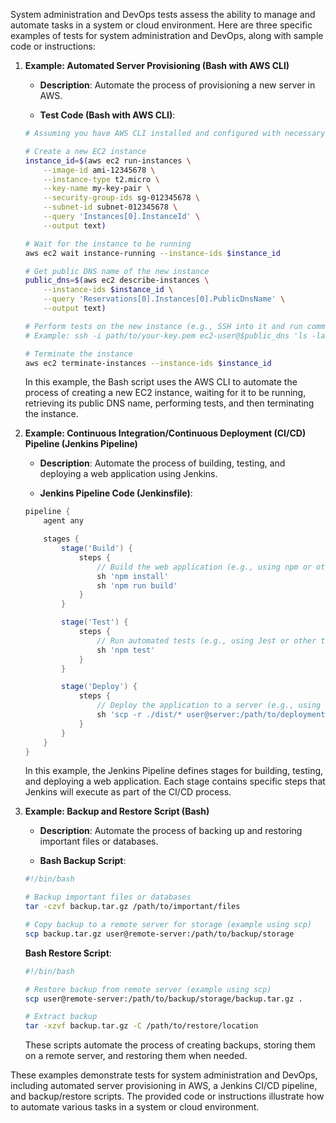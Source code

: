 System administration and DevOps tests assess the ability to manage and automate tasks in a system or cloud environment. Here are three specific examples of tests for system administration and DevOps, along with sample code or instructions:

1. **Example: Automated Server Provisioning (Bash with AWS CLI)**

   - **Description**: Automate the process of provisioning a new server in AWS.

   - **Test Code (Bash with AWS CLI)**:

   ```bash
   # Assuming you have AWS CLI installed and configured with necessary permissions

   # Create a new EC2 instance
   instance_id=$(aws ec2 run-instances \
       --image-id ami-12345678 \
       --instance-type t2.micro \
       --key-name my-key-pair \
       --security-group-ids sg-012345678 \
       --subnet-id subnet-012345678 \
       --query 'Instances[0].InstanceId' \
       --output text)

   # Wait for the instance to be running
   aws ec2 wait instance-running --instance-ids $instance_id

   # Get public DNS name of the new instance
   public_dns=$(aws ec2 describe-instances \
       --instance-ids $instance_id \
       --query 'Reservations[0].Instances[0].PublicDnsName' \
       --output text)

   # Perform tests on the new instance (e.g., SSH into it and run commands)
   # Example: ssh -i path/to/your-key.pem ec2-user@$public_dns 'ls -la'

   # Terminate the instance
   aws ec2 terminate-instances --instance-ids $instance_id
   ```

   In this example, the Bash script uses the AWS CLI to automate the process of creating a new EC2 instance, waiting for it to be running, retrieving its public DNS name, performing tests, and then terminating the instance.

2. **Example: Continuous Integration/Continuous Deployment (CI/CD) Pipeline (Jenkins Pipeline)**

   - **Description**: Automate the process of building, testing, and deploying a web application using Jenkins.

   - **Jenkins Pipeline Code (Jenkinsfile)**:

   ```groovy
   pipeline {
       agent any

       stages {
           stage('Build') {
               steps {
                   // Build the web application (e.g., using npm or other build tools)
                   sh 'npm install'
                   sh 'npm run build'
               }
           }

           stage('Test') {
               steps {
                   // Run automated tests (e.g., using Jest or other testing frameworks)
                   sh 'npm test'
               }
           }

           stage('Deploy') {
               steps {
                   // Deploy the application to a server (e.g., using SSH or other deployment methods)
                   sh 'scp -r ./dist/* user@server:/path/to/deployment/'
               }
           }
       }
   }
   ```

   In this example, the Jenkins Pipeline defines stages for building, testing, and deploying a web application. Each stage contains specific steps that Jenkins will execute as part of the CI/CD process.

3. **Example: Backup and Restore Script (Bash)**

   - **Description**: Automate the process of backing up and restoring important files or databases.

   - **Bash Backup Script**:

   ```bash
   #!/bin/bash

   # Backup important files or databases
   tar -czvf backup.tar.gz /path/to/important/files

   # Copy backup to a remote server for storage (example using scp)
   scp backup.tar.gz user@remote-server:/path/to/backup/storage
   ```

   **Bash Restore Script**:

   ```bash
   #!/bin/bash

   # Restore backup from remote server (example using scp)
   scp user@remote-server:/path/to/backup/storage/backup.tar.gz .

   # Extract backup
   tar -xzvf backup.tar.gz -C /path/to/restore/location
   ```

   These scripts automate the process of creating backups, storing them on a remote server, and restoring them when needed.

These examples demonstrate tests for system administration and DevOps, including automated server provisioning in AWS, a Jenkins CI/CD pipeline, and backup/restore scripts. The provided code or instructions illustrate how to automate various tasks in a system or cloud environment.
